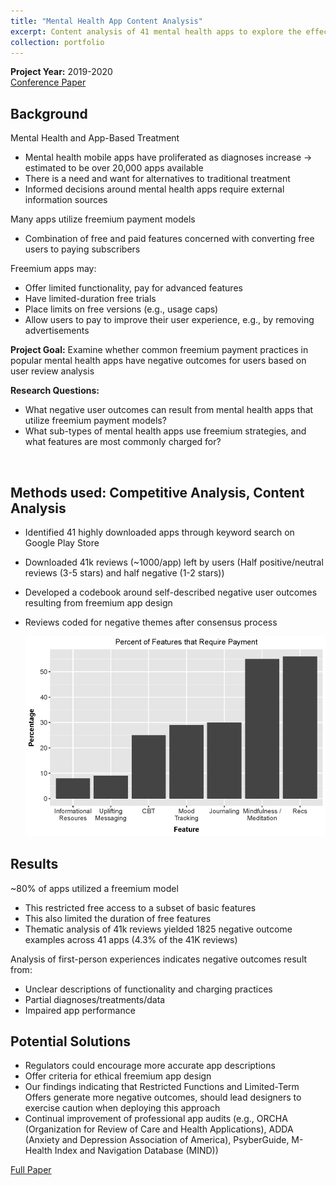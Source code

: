 ```yaml
---
title: "Mental Health App Content Analysis"
excerpt: Content analysis of 41 mental health apps to explore the effects of freemium payment models on user experience<br><br><img src='/images/CoverImages/MHapps_Cover.png' alt = 'Evaluative Research. Mental Health App Content Analysis. Exploring common app features and pricing strategies. Quantitative, Competitive Analysis, Content Analysis'>"
collection: portfolio
---
```

**Project Year:** 2019-2020 <br>
[Conference Paper](https://dl.acm.org/doi/10.1145/3555155)

## Background
Mental Health and App-Based Treatment
- Mental health mobile apps have proliferated as diagnoses increase -> estimated to be over 20,000 apps available
- There is a need and want for alternatives to traditional treatment
- Informed decisions around mental health apps require external information sources

Many apps utilize freemium payment models
- Combination of free and paid features concerned with converting free users to paying subscribers

Freemium apps may:
- Offer limited functionality, pay for advanced features
- Have limited-duration free trials
- Place limits on free versions (e.g., usage caps)
- Allow users to pay to improve their user experience, e.g., by removing advertisements

**Project Goal:** Examine whether common freemium payment practices in popular mental health apps have negative outcomes for users based on user review analysis <br>

**Research Questions:** <br>
- What negative user outcomes can result from mental health apps that utilize freemium payment models? <br>
- What sub-types of mental health apps use freemium strategies, and what features are most commonly charged for? <br>
<br>


## Methods used: Competitive Analysis, Content Analysis
- Identified 41 highly downloaded apps through keyword search on Google Play Store
- Downloaded 41k reviews (~1000/app) left by users (Half positive/neutral reviews (3-5 stars) and half negative (1-2 stars))
- Developed a codebook around self-described negative user outcomes resulting from freemium app design
- Reviews coded for negative themes after consensus process

  <img src = '/images/AppFeatures.png'>

## Results
~80% of apps utilized a freemium model
- This restricted free access to a subset of basic features
- This also limited the duration of free features
- Thematic analysis of 41k reviews yielded 1825 negative outcome examples across 41 apps (4.3% of the 41K reviews)

Analysis of first-person experiences indicates negative outcomes result from:
- Unclear descriptions of functionality and charging practices
- Partial diagnoses/treatments/data
- Impaired app performance


## Potential Solutions
- Regulators could encourage more accurate app descriptions
- Offer criteria for ethical freemium app design
- Our findings indicating that Restricted Functions and Limited-Term Offers generate more negative outcomes, should lead designers to exercise caution when deploying this approach
- Continual improvement of professional app audits (e.g., ORCHA (Organization for Review of Care and Health Applications), ADDA (Anxiety and Depression Association of America), PsyberGuide, M-Health Index and Navigation Database (MIND))

[Full Paper](https://dl.acm.org/doi/10.1145/3555155)<br>


